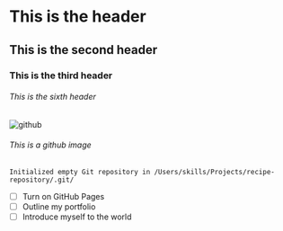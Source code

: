 # This is the header 

## This is the second header

### This is the third header

###### This is the sixth header 
![github](https://github.com/Exp-Communicate-Using-Markdown-Cohort-1/series-communicate-using-markdown-Timmtet/assets/96595056/c060c547-cb06-428d-a0dd-53f97162f88a)
###### This is a github image

```
Initialized empty Git repository in /Users/skills/Projects/recipe-repository/.git/
```

- [ ] Turn on GitHub Pages
- [ ] Outline my portfolio
- [ ] Introduce myself to the world

